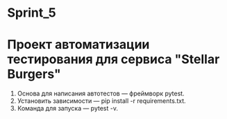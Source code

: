 # Sprint_5

# Проект автоматизации тестирования для сервиса "Stellar Burgers"
1. Основа для написания автотестов — фреймворк pytest.
2. Установить зависимости — pip install -r requirements.txt.
3. Команда для запуска — pytest -v. 